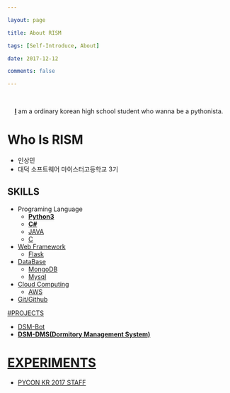 ```yaml
---

layout: page

title: About RISM

tags: [Self-Introduce, About]

date: 2017-12-12

comments: false

---
```


​    

<center><a href="https://github.com/RISMME"><b>I</b></a> am a ordinary korean high school student who wanna be a pythonista.</center>

# Who Is RISM

* 인상민
* 대덕 소프트웨어 마이스터고등학교 3기

## SKILLS

* Programing Language
  * <a href="https://github.com/RISMME/TIL_Python3"><b>Python3</b>
  * <a href="https://github.com/RISMME/TIL_CSharp"><b>C# </b>
  * JAVA
  * C
* Web Framework
  * Flask
* DataBase
  * MongoDB
  * Mysql
* Cloud Computing
  * AWS
* Git/Github



#PROJECTS

* DSM-Bot
* <a href="https://github.com/RISMME/TIL_CSharp"><b>DSM-DMS(Dormitory Management System)</b>



# EXPERIMENTS

* PYCON KR 2017 STAFF